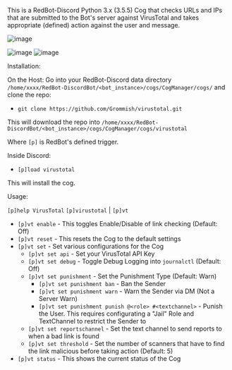 This is a RedBot-Discord Python 3.x (3.5.5) Cog that checks URLs and IPs that are submitted to the Bot's server against VirusTotal
and takes appropriate (defined) action against the user and message.

![image](https://github.com/Grommish/virustotal/assets/4427558/23aac5ec-d25e-4ed2-b21d-7d70de57121e)

![image](https://github.com/Grommish/virustotal/assets/4427558/1dd75e4d-a54d-4a21-b99f-ec270ba2528c)
![image](https://github.com/Grommish/virustotal/assets/4427558/4469bc50-8aab-40a2-8ea1-bac858a33942)



Installation:

On the Host:
Go into your RedBot-Discord data directory `/home/xxxx/RedBot-DiscordBot/<bot_instance>/cogs/CogManager/cogs/` and clone the repo:
- `git clone https://github.com/Grommish/virustotal.git`

This will download the repo into `/home/xxxx/RedBot-DiscordBot/<bot_instance>/cogs/CogManager/cogs/virustotal`

Where `[p]` is RedBot's defined trigger.

Inside Discord:
- `[p]load virustotal`

This will install the cog.

Usage:

`[p]help VirusTotal`
`[p]virustotal` | `[p]vt`
- `[p]vt enable` - This toggles Enable/Disable of link checking (Default: Off)
- `[p]vt reset` - This resets the Cog to the default settings
- `[p]vt set` - Set various configurations for the Cog
  - `[p]vt set api` - Set your VirusTotal API Key
  - `[p]vt set debug` - Toggle Debug Logging into `journalctl` (Default: Off)
  - `[p]vt set punishment` - Set the Punishment Type (Default: Warn)
    - `[p]vt set punishment ban` - Ban the Sender
    - `[p]vt set punishment warn` - Warn the Sender via DM (Not a Server Warn)
    - `[p]vt set punishment punish @<role> #<textchannel>` - Punish the User.  This requires configurating a "Jail" Role and TextChannel to restrict the Sender to
  - `[p]vt set reportschannel` - Set the text channel to send reports to when a bad link is found
  - `[p]vt set threshold` - Set the number of scanners that have to find the link malicious before taking action (Default: 5)
- `[p]vt status` - This shows the current status of the Cog

